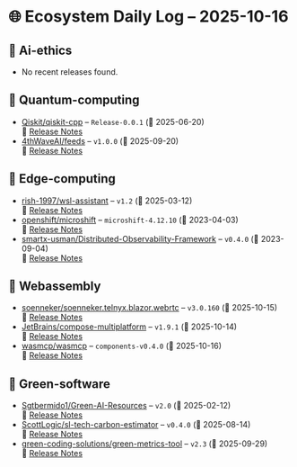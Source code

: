 # 🌐 Ecosystem Daily Log – 2025-10-16

## 🔹 Ai-ethics
- No recent releases found.

## 🔹 Quantum-computing
- [Qiskit/qiskit-cpp](https://github.com/Qiskit/qiskit-cpp/releases/tag/Release-0.0.1) – `Release-0.0.1` (📅 2025-06-20)  
  🔗 [Release Notes](https://github.com/Qiskit/qiskit-cpp/releases/tag/Release-0.0.1)
- [4thWaveAI/feeds](https://github.com/4thWaveAI/feeds/releases/tag/v1.0.0) – `v1.0.0` (📅 2025-09-20)  
  🔗 [Release Notes](https://github.com/4thWaveAI/feeds/releases/tag/v1.0.0)

## 🔹 Edge-computing
- [rish-1997/wsl-assistant](https://github.com/rish-1997/wsl-assistant/releases/tag/v1.2) – `v1.2` (📅 2025-03-12)  
  🔗 [Release Notes](https://github.com/rish-1997/wsl-assistant/releases/tag/v1.2)
- [openshift/microshift](https://github.com/openshift/microshift/releases/tag/microshift-4.12.10) – `microshift-4.12.10` (📅 2023-04-03)  
  🔗 [Release Notes](https://github.com/openshift/microshift/releases/tag/microshift-4.12.10)
- [smartx-usman/Distributed-Observability-Framework](https://github.com/smartx-usman/Distributed-Observability-Framework/releases/tag/v0.4.0) – `v0.4.0` (📅 2023-09-04)  
  🔗 [Release Notes](https://github.com/smartx-usman/Distributed-Observability-Framework/releases/tag/v0.4.0)

## 🔹 Webassembly
- [soenneker/soenneker.telnyx.blazor.webrtc](https://github.com/soenneker/soenneker.telnyx.blazor.webrtc/releases/tag/v3.0.160) – `v3.0.160` (📅 2025-10-15)  
  🔗 [Release Notes](https://github.com/soenneker/soenneker.telnyx.blazor.webrtc/releases/tag/v3.0.160)
- [JetBrains/compose-multiplatform](https://github.com/JetBrains/compose-multiplatform/releases/tag/v1.9.1) – `v1.9.1` (📅 2025-10-14)  
  🔗 [Release Notes](https://github.com/JetBrains/compose-multiplatform/releases/tag/v1.9.1)
- [wasmcp/wasmcp](https://github.com/wasmcp/wasmcp/releases/tag/components-v0.4.0) – `components-v0.4.0` (📅 2025-10-16)  
  🔗 [Release Notes](https://github.com/wasmcp/wasmcp/releases/tag/components-v0.4.0)

## 🔹 Green-software
- [Sgtbermido1/Green-AI-Resources](https://github.com/Sgtbermido1/Green-AI-Resources/releases/tag/v2.0) – `v2.0` (📅 2025-02-12)  
  🔗 [Release Notes](https://github.com/Sgtbermido1/Green-AI-Resources/releases/tag/v2.0)
- [ScottLogic/sl-tech-carbon-estimator](https://github.com/ScottLogic/sl-tech-carbon-estimator/releases/tag/v0.4.0) – `v0.4.0` (📅 2025-08-14)  
  🔗 [Release Notes](https://github.com/ScottLogic/sl-tech-carbon-estimator/releases/tag/v0.4.0)
- [green-coding-solutions/green-metrics-tool](https://github.com/green-coding-solutions/green-metrics-tool/releases/tag/v2.3) – `v2.3` (📅 2025-09-29)  
  🔗 [Release Notes](https://github.com/green-coding-solutions/green-metrics-tool/releases/tag/v2.3)